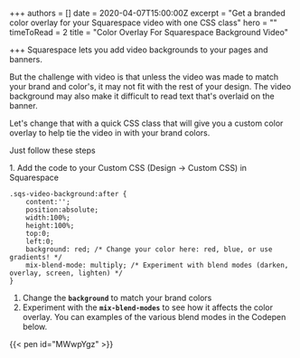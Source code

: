 +++
authors = []
date = 2020-04-07T15:00:00Z
excerpt = "Get a branded color overlay for your Squarespace video with one CSS class"
hero = ""
timeToRead = 2
title = "Color Overlay For Squarespace Background Video"

+++
Squarespace lets you add video backgrounds to your pages and banners.

But the challenge with video is that unless the video was made to match your brand and color's, it may not fit with the rest of your design. The video background may also make it difficult to read text that's overlaid on the banner.

Let's change that with a quick CSS class that will give you a custom color overlay to help tie the video in with your brand colors.

Just follow these steps

1\. Add the code to your Custom CSS (Design -> Custom CSS) in Squarespace

    .sqs-video-background:after {
    	content:'';
    	position:absolute;
    	width:100%;
    	height:100%;
    	top:0;
    	left:0;
    	background: red; /* Change your color here: red, blue, or use gradients! */
    	mix-blend-mode: multiply; /* Experiment with blend modes (darken, overlay, screen, lighten) */
    }

1. Change the **`background`** to match your brand colors
2. Experiment with the **`mix-blend-modes`** to see how it affects the color overlay. You can examples of the various blend modes in the Codepen below.

{{< pen id="MWwpYgz" >}}